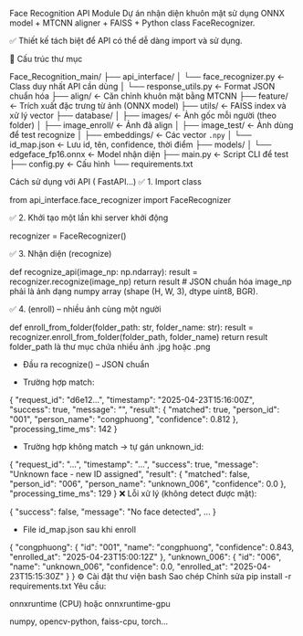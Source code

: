  Face Recognition API Module
Dự án nhận diện khuôn mặt sử dụng ONNX model + MTCNN aligner + FAISS + Python class FaceRecognizer.

✅ Thiết kế tách biệt để API có thể dễ dàng import và sử dụng.

📁 Cấu trúc thư mục

Face_Recognition_main/
├── api_interface/
│   └── face_recognizer.py      ← Class duy nhất API cần dùng
│   └── response_utils.py       ← Format JSON chuẩn hóa
├── align/                      ← Căn chỉnh khuôn mặt bằng MTCNN
├── feature/                    ← Trích xuất đặc trưng từ ảnh (ONNX model)
├── utils/                      ← FAISS index và xử lý vector
├── database/
│   ├── images/                 ← Ảnh gốc mỗi người (theo folder)
│   ├── image_enroll/           ← Ảnh đã align
│   ├── image_test/             ← Ảnh dùng để test recognize
│   ├── embeddings/             ← Các vector `.npy`
│   └── id_map.json             ← Lưu id, tên, confidence, thời điểm
├── models/
│   └── edgeface_fp16.onnx      ← Model nhận diện
├── main.py                     ← Script CLI để test
├── config.py                   ← Cấu hình
└── requirements.txt


 Cách sử dụng với API ( FastAPI...)
✅ 1. Import class

from api_interface.face_recognizer import FaceRecognizer

✅ 2. Khởi tạo một lần khi server khởi động

recognizer = FaceRecognizer()

✅ 3. Nhận diện (recognize)

def recognize_api(image_np: np.ndarray):
    result = recognizer.recognize(image_np)
    return result  # JSON chuẩn hóa
image_np phải là ảnh dạng numpy array (shape (H, W, 3), dtype uint8, BGR).

✅ 4. (enroll) – nhiều ảnh cùng một người

def enroll_from_folder(folder_path: str, folder_name: str):
    result = recognizer.enroll_from_folder(folder_path, folder_name)
    return result 
folder_path là thư mục chứa nhiều ảnh .jpg hoặc .png

- Đầu ra recognize() – JSON chuẩn
+ Trường hợp match:

{
  "request_id": "d6e12...",
  "timestamp": "2025-04-23T15:16:00Z",
  "success": true,
  "message": "",
  "result": {
    "matched": true,
    "person_id": "001",
    "person_name": "congphuong",
    "confidence": 0.812
  },
  "processing_time_ms": 142
}
+ Trường hợp không match → tự gán unknown_id:

{
  "request_id": "...",
  "timestamp": "...",
  "success": true,
  "message": "Unknown face - new ID assigned",
  "result": {
    "matched": false,
    "person_id": "006",
    "person_name": "unknown_006",
    "confidence": 0.0
  },
  "processing_time_ms": 129
}
❌ Lỗi xử lý (không detect được mặt):

{
  "success": false,
  "message": "No face detected",
  ...
}
- File id_map.json sau khi enroll

{
  "congphuong": {
    "id": "001",
    "name": "congphuong",
    "confidence": 0.843,
    "enrolled_at": "2025-04-23T15:00:12Z"
  },
  "unknown_006": {
    "id": "006",
    "name": "unknown_006",
    "confidence": 0.0,
    "enrolled_at": "2025-04-23T15:15:30Z"
  }
}
⚙️ Cài đặt thư viện
bash
Sao chép
Chỉnh sửa
pip install -r requirements.txt
Yêu cầu:

onnxruntime (CPU) hoặc onnxruntime-gpu

numpy, opencv-python, faiss-cpu, torch...

